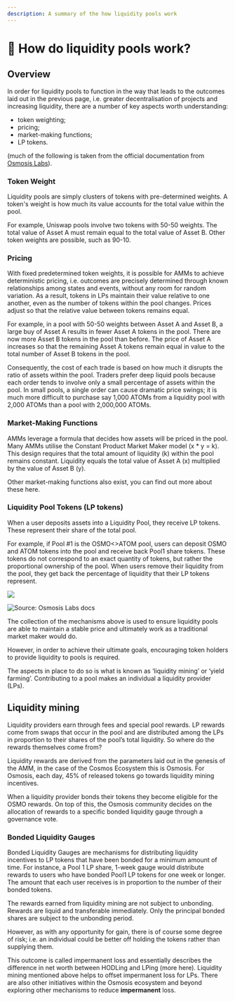 ```yaml
---
description: A summary of the how liquidity pools work
---
```


# 🌊 How do liquidity pools work?

## Overview

In order for liquidity pools to function in the way that leads to the outcomes laid out in the previous page, i.e. greater decentralisation of projects and increasing liquidity, there are a number of key aspects worth understanding:

* token weighting;
* pricing;
* market-making functions;
* LP tokens.

(much of the following is taken from the official documentation from [Osmosis Labs](https://osmosis.gitbook.io/o/basic-concepts/amm)).

### Token Weight

Liquidity pools are simply clusters of tokens with pre-determined weights. A token's weight is how much its value accounts for the total value within the pool.

For example, Uniswap pools involve two tokens with 50-50 weights. The total value of Asset A must remain equal to the total value of Asset B. Other token weights are possible, such as 90-10.

### Pricing

With fixed predetermined token weights, it is possible for AMMs to achieve deterministic pricing, i.e. outcomes are precisely determined through known relationships among states and events, without any room for random variation. As a result, tokens in LPs maintain their value relative to one another, even as the number of tokens within the pool changes. Prices adjust so that the relative value between tokens remains equal.

For example, in a pool with 50-50 weights between Asset A and Asset B, a large buy of Asset A results in fewer Asset A tokens in the pool. There are now more Asset B tokens in the pool than before. The price of Asset A increases so that the remaining Asset A tokens remain equal in value to the total number of Asset B tokens in the pool.

Consequently, the cost of each trade is based on how much it disrupts the ratio of assets within the pool. Traders prefer deep liquid pools because each order tends to involve only a small percentage of assets within the pool. In small pools, a single order can cause dramatic price swings; it is much more difficult to purchase say 1,000 ATOMs from a liquidity pool with 2,000 ATOMs than a pool with 2,000,000 ATOMs.

### Market-Making Functions

AMMs leverage a formula that decides how assets will be priced in the pool. Many AMMs utilise the Constant Product Market Maker model (x \* y = k). This design requires that the total amount of liquidity (k) within the pool remains constant. Liquidity equals the total value of Asset A (x) multiplied by the value of Asset B (y).

Other market-making functions also exist, you can find out more about these here.

### Liquidity Pool Tokens (LP tokens)

When a user deposits assets into a Liquidity Pool, they receive LP tokens. These represent their share of the total pool.

For example, if Pool #1 is the OSMO<>ATOM pool, users can deposit OSMO and ATOM tokens into the pool and receive back Pool1 share tokens. These tokens do not correspond to an exact quantity of tokens, but rather the proportional ownership of the pool. When users remove their liquidity from the pool, they get back the percentage of liquidity that their LP tokens represent.

![](https://lh6.googleusercontent.com/PLQo6H2gnqgeO4cXmbKFl84D5WBomMOo-G\_SqLbrNHqVO5KzEZYK1pPVM9U3MMVsc4mb\_xPbXx3eqZ-TZzVH6dkdpw2GAHEAC\_uVXTUjqaugivJWIzd-I8JIutC-uT5Pi1arSTNP)

![Source: Osmosis Labs docs](https://lh6.googleusercontent.com/CfODbSpiJuhFR9VY-AQrNb4kAiaP2\_D72tVaCtAnInoQX8jzs1A\_PpFs\_Z9h3JZsiIuC\_-fNOb\_UVR8mD3e\_CdB3tjb8Scp0rzIPSTlYmDCcLFY4e0em4sx\_Sd4Hm0GSFT0e917U)

The collection of the mechanisms above is used to ensure liquidity pools are able to maintain a stable price and ultimately work as a traditional market maker would do.

However, in order to achieve their ultimate goals, encouraging token holders to provide liquidity to pools is required.

The aspects in place to do so is what is known as ‘liquidity mining’ or ‘yield farming’. Contributing to a pool makes an individual a liquidity provider (LPs).

## Liquidity mining

Liquidity providers earn through fees and special pool rewards. LP rewards come from swaps that occur in the pool and are distributed among the LPs in proportion to their shares of the pool’s total liquidity. So where do the rewards themselves come from?

Liquidity rewards are derived from the parameters laid out in the genesis of the AMM, in the case of the Cosmos Ecosystem this is Osmosis. For Osmosis, each day, 45% of released tokens go towards liquidity mining incentives.

When a liquidity provider bonds their tokens they become eligible for the OSMO rewards. On top of this, the Osmosis community decides on the allocation of rewards to a specific bonded liquidity gauge through a governance vote.

### Bonded Liquidity Gauges

Bonded Liquidity Gauges are mechanisms for distributing liquidity incentives to LP tokens that have been bonded for a minimum amount of time. For instance, a Pool 1 LP share, 1-week gauge would distribute rewards to users who have bonded Pool1 LP tokens for one week or longer. The amount that each user receives is in proportion to the number of their bonded tokens.

The rewards earned from liquidity mining are not subject to unbonding. Rewards are liquid and transferable immediately. Only the principal bonded shares are subject to the unbonding period.

However, as with any opportunity for gain, there is of course some degree of risk; i.e. an individual could be better off holding the tokens rather than supplying them.

This outcome is called impermanent loss and essentially describes the difference in net worth between HODLing and LPing (more here). Liquidity mining mentioned above helps to offset impermanent loss for LPs. There are also other initiatives within the Osmosis ecosystem and beyond exploring other mechanisms to reduce **impermanent** loss.
